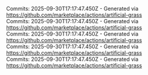Commits: 2025-09-30T17:17:47.450Z - Generated via https://github.com/marketplace/actions/artificial-grass
<br>
Commits: 2025-09-30T17:17:47.450Z - Generated via https://github.com/marketplace/actions/artificial-grass
<br>
Commits: 2025-09-30T17:17:47.450Z - Generated via https://github.com/marketplace/actions/artificial-grass
<br>
Commits: 2025-09-30T17:17:47.450Z - Generated via https://github.com/marketplace/actions/artificial-grass
<br>
Commits: 2025-09-30T17:17:47.450Z - Generated via https://github.com/marketplace/actions/artificial-grass
<br>
